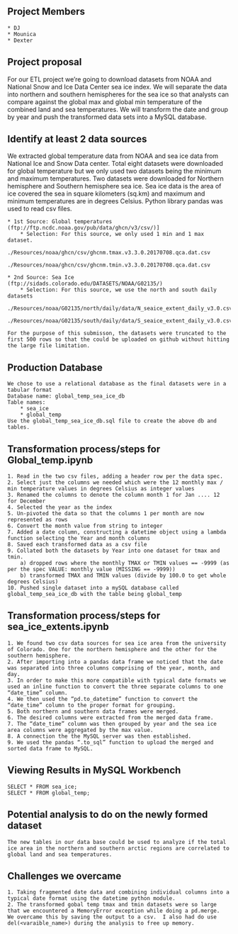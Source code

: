 ## Project Members
    * DJ
    * Mounica
    * Dexter

## Project proposal
For our ETL project we’re going to download datasets from NOAA and National Snow and Ice Data Center sea ice index. We will separate the data into northern and southern hemispheres for the sea ice so that analysts can compare against the global max and global min temperature of the combined land and sea temperatures. We will transform the date and group by year and push the transformed data sets into a MySQL database.

## Identify at least 2 data sources
We extracted global temperature data from NOAA and sea ice data from National Ice and Snow Data center. Total eight datasets were downloaded for global temperature but we only used two datasets being the minimum and maximum temperatures. Two datasets were downloaded for Northern hemisphere and Southern hemisphere sea ice. Sea ice data is the area of ice covered the sea in square kilometers (sq.km) and maximum and minimum temperatures are in degrees Celsius. Python library pandas was used to read csv files.

    * 1st Source: Global temperatures (ftp://ftp.ncdc.noaa.gov/pub/data/ghcn/v3/csv/)]
        * Selection: For this source, we only used 1 min and 1 max dataset.
            ./Resources/noaa/ghcn/csv/ghcnm.tmax.v3.3.0.20170708.qca.dat.csv
            ./Resources/noaa/ghcn/csv/ghcnm.tmin.v3.3.0.20170708.qca.dat.csv

    * 2nd Source: Sea Ice (ftp://sidads.colorado.edu/DATASETS/NOAA/G02135/)
        * Selection: For this source, we use the north and south daily datasets
            ./Resources/noaa/G02135/north/daily/data/N_seaice_extent_daily_v3.0.csv
            ./Resources/noaa/G02135/south/daily/data/S_seaice_extent_daily_v3.0.csv

    For the purpose of this submisson, the datasets were truncated to the first 500 rows so that the could be uploaded on github without hitting the large file limitation.

## Production Database
    We chose to use a relational database as the final datasets were in a tabular format
    Database name: global_temp_sea_ice_db
    Table names:
        * sea_ice
        * global_temp
    Use the global_temp_sea_ice_db.sql file to create the above db and tables.

## Transformation process/steps for Global_temp.ipynb
    1. Read in the two csv files, adding a header row per the data spec.
    2. Select just the columns we needed which were the 12 monthly max / min temperature values in degrees Celsius as integer values
    3. Renamed the columns to denote the column month 1 for Jan .... 12 for December
    4. Selected the year as the index
    5. Un-pivoted the data so that the columns 1 per month are now represented as rows
    6. Convert the month value from string to integer
    7. Added a date column, constructing a datetime object using a lambda function selecting the Year and month columns
    8. Saved each transformed data as a csv file
    9. Collated both the datasets by Year into one dataset for tmax and tmin.
        a) dropped rows where the monthly TMAX or TMIN values == -9999 (as per the spec VALUE: monthly value (MISSING == -9999))
        b) transformed TMAX and TMIN values (divide by 100.0 to get whole degrees Celsius)
    10. Pushed single dataset into a mySQL database called global_temp_sea_ice_db with the table being global_temp

## Transformation process/steps for sea_ice_extents.ipynb
    1. We found two csv data sources for sea ice area from the university of Colorado. One for the northern hemisphere and the other for the southern hemisphere. 
    2. After importing into a pandas data frame we noticed that the date was separated into three columns comprising of the year, month, and day. 
    3. In order to make this more compatible with typical date formats we used an inline function to convert the three separate columns to one “date_time” column. 
    4. We then used the “pd.to_datetime” function to convert the “date_time” column to the proper format for grouping.
    5. Both northern and southern data frames were merged.
    6. The desired columns were extracted from the merged data frame. 
    7. The “date_time” column was then grouped by year and the sea ice area columns were aggregated by the max value. 
    8. A connection the the MySQL server was then established.
    9. We used the pandas “.to_sql” function to upload the merged and sorted data frame to MySQL.

## Viewing Results in MySQL Workbench
    SELECT * FROM sea_ice;
    SELECT * FROM global_temp;

## Potential analysis to do on the newly formed dataset
    The new tables in our data base could be used to analyze if the total ice area in the northern and southern arctic regions are correlated to global land and sea temperatures.

## Challenges we overcame
    1. Taking fragmented date data and combining individual columns into a typical date format using the datetime python module.
    2. The transformed gobal temp tmax and tmin datasets were so large that we encountered a MemoryError exception while doing a pd.merge.  We overcame this by saving the output to a csv.  I also had do use del(<varaible_name>) during the analysis to free up memory.